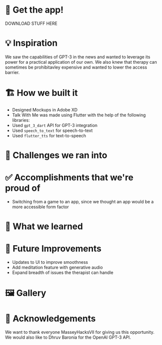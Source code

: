 
# 📱 Get the app!
DOWNLOAD STUFF HERE

# :bulb: Inspiration
We saw the capabilities of GPT-3 in the news and wanted to leverage its power for a practical application of our own. We also knew that therapy can sometimes be prohibitavley expensive and wanted to lower the access barrier.

# :building_construction: How we built it
* Designed Mockups in Adobe XD
* Talk With Me was made using Flutter with the help of the following libraries:
* Used `gpt_3_dart` API for GPT-3 integration
* Used `speech_to_text` for speech-to-text
* Used `flutter_tts` for text-to-speech

# :stop_sign: Challenges we ran into

#	:white_check_mark: Accomplishments that we're proud of
* Switching from a game to an app, since we thought an app would be a more accessible form factor

# :open_book: What we learned

# :thought_balloon: Future Improvements
* Updates to UI to improve smoothness
* Add meditation feature with generative audio
* Expand breadth of issues the therapist can handle


# :framed_picture: Gallery

# :bow: Acknowledgements
We want to thank everyone MasseyHacksVII for giving us this opportunity. We would also like to Dhruv Baronia for the OpenAI GPT-3 API.
